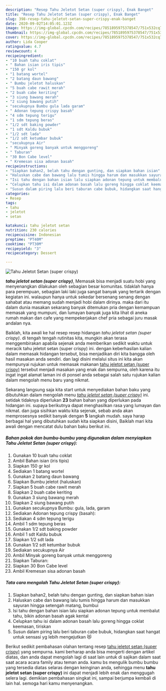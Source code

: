 ```yaml
---
description: "Resep Tahu Jeletot Setan (super crispy), Enak Banget"
title: "Resep Tahu Jeletot Setan (super crispy), Enak Banget"
slug: 398-resep-tahu-jeletot-setan-super-crispy-enak-banget
date: 2020-09-02T14:05:01.123Z
image: https://img-global.cpcdn.com/recipes/7851895975378547/751x532cq70/tahu-jeletot-setan-super-crispy-foto-resep-utama.jpg
thumbnail: https://img-global.cpcdn.com/recipes/7851895975378547/751x532cq70/tahu-jeletot-setan-super-crispy-foto-resep-utama.jpg
cover: https://img-global.cpcdn.com/recipes/7851895975378547/751x532cq70/tahu-jeletot-setan-super-crispy-foto-resep-utama.jpg
author: Lida Cooper
ratingvalue: 4.7
reviewcount: 4
recipeingredient:
- "10 buah tahu coklat"
- " Bahan isian iris tipis"
- "150 gr kol"
- "1 batang wortel"
- "2 batang daun bawang"
- " Bumbu jeletot haluskan"
- "5 buah cabe rawit merah"
- "2 buah cabe keriting"
- "3 siung bawang merah"
- "2 siung bawang putih"
- "secukupnya Bumbu gula lada garam"
- " Adonan tepung crispy basah"
- "4 sdm tepung terigu"
- "1 sdm tepung beras"
- "1/2 sdt baking powder"
- "1 sdt Kaldu bubuk"
- "1/2 sdt lada"
- "1/2 sdt ketumbar bubuk"
- "secukupnya Air"
- " Minyak goreng banyak untuk menggoreng"
- " Taburan"
- "30 Bon Cabe level"
- " Kremesan sisa adonan basah"
recipeinstructions:
- "Siapkan bahan2, belah tahu dengan gunting, dan siapkan bahan isian"
- "Haluskan cabe dan bawang lalu tumis hingga harum dan masukkan sayuran hingga setengah matang, bumbui"
- "Isi tahu dengan bahan isian lalu siapkan adonan tepung untuk membalut tahu, bikin adonan basah agak kental"
- "Celupkan tahu isi dalam adonan basah lalu goreng hingga coklat keemasan, tiriskan"
- "Susun dalam piring lalu beri taburan cabe bubuk, hidangkan saat hangat untuk sensasi yg lebih mengejutkan 😻"
categories:
- Resep
tags:
- tahu
- jeletot
- setan

katakunci: tahu jeletot setan 
nutrition: 230 calories
recipecuisine: Indonesian
preptime: "PT40M"
cooktime: "PT30M"
recipeyield: "3"
recipecategory: Dessert

---
```



![Tahu Jeletot Setan (super crispy)](https://img-global.cpcdn.com/recipes/7851895975378547/751x532cq70/tahu-jeletot-setan-super-crispy-foto-resep-utama.jpg)

<b><i>tahu jeletot setan (super crispy)</i></b>, Memasak bisa menjadi suatu hobi yang menyenangkan dilakukan oleh sebagian besar komunitas. tidaklah hanya para perempuan, sebagian laki laki juga sangat banyak yang tertarik dengan kegiatan ini. walaupun hanya untuk sekedar bersenang senang dengan sahabat atau memang sudah menjadi hobi dalam dirinya. maka dari itu dalam dunia masakan sekarang banyak ditemukan pria dengan kemampuan memasak yang mumpuni, dan lumayan banyak juga kita lihat di aneka rumah makan dan cafe yang mempekerjakan chef pria sebagai juru masak andalan nya.

Baiklah, kita awali ke hal resep resep hidangan <i>tahu jeletot setan (super crispy)</i>. di tengah tengah rutinitas kita, mungkin akan terasa menggembirakan apabila sejenak anda memberikan sedikit waktu untuk meracik tahu jeletot setan (super crispy) ini. dengan keberhasilan kalian dalam memasak hidangan tersebut, bisa menjadikan diri kita bangga oleh hasil masakan anda sendiri. dan lagi disini melalui situs ini kita akan mempunyai rujukan untuk memasak makanan <u>tahu jeletot setan (super crispy)</u> tersebut menjadi masakan yang enak dan sempurna, oleh karena itu ingat ingat alamat laman ini di ponsel anda sebagai salah satu rujukan kalian dalam mengolah menu baru yang nikmat.




Sekarang langsung saja kita start untuk menyediakan bahan baku yang dibutuhkan dalam mengolah menu <u><i>tahu jeletot setan (super crispy)</i></u> ini. setidak tidaknya diperlukan <b>23</b> bahan bahan yang diperlukan pada hidangan ini. supaya berikutnya dapat menghasilkan rasa yang lumayan dan nikmat. dan juga sisihkan waktu kita sejenak, sebab anda akan memprosesnya sedikit banyak dengan <b>5</b> langkah mudah. saya harap berbagai hal yang dibutuhkan sudah kita siapkan disini, Baiklah mari kita awali dengan mencatat dulu bahan baku berikut ini.

<!--inarticleads1-->

##### Bahan pokok dan bumbu-bumbu yang digunakan dalam menyiapkan Tahu Jeletot Setan (super crispy):

1. Gunakan 10 buah tahu coklat
1. Ambil  Bahan isian (iris tipis)
1. Siapkan 150 gr kol
1. Sediakan 1 batang wortel
1. Gunakan 2 batang daun bawang
1. Siapkan  Bumbu jeletot (haluskan)
1. Siapkan 5 buah cabe rawit merah
1. Siapkan 2 buah cabe keriting
1. Gunakan 3 siung bawang merah
1. Siapkan 2 siung bawang putih
1. Gunakan secukupnya Bumbu: gula, lada, garam
1. Sediakan  Adonan tepung crispy (basah):
1. Sediakan 4 sdm tepung terigu
1. Ambil 1 sdm tepung beras
1. Gunakan 1/2 sdt baking powder
1. Ambil 1 sdt Kaldu bubuk
1. Siapkan 1/2 sdt lada
1. Gunakan 1/2 sdt ketumbar bubuk
1. Sediakan secukupnya Air
1. Ambil  Minyak goreng banyak untuk menggoreng
1. Siapkan  Taburan:
1. Siapkan 30 Bon Cabe level
1. Ambil  Kremesan sisa adonan basah




<!--inarticleads2-->

##### Tata cara mengolah Tahu Jeletot Setan (super crispy):

1. Siapkan bahan2, belah tahu dengan gunting, dan siapkan bahan isian
1. Haluskan cabe dan bawang lalu tumis hingga harum dan masukkan sayuran hingga setengah matang, bumbui
1. Isi tahu dengan bahan isian lalu siapkan adonan tepung untuk membalut tahu, bikin adonan basah agak kental
1. Celupkan tahu isi dalam adonan basah lalu goreng hingga coklat keemasan, tiriskan
1. Susun dalam piring lalu beri taburan cabe bubuk, hidangkan saat hangat untuk sensasi yg lebih mengejutkan 😻




Berikut sedikit pembahasan olahan tentang resep <u>tahu jeletot setan (super crispy)</u> yang sempurna. kami berharap anda bisa mengerti dengan artikel diatas, dan anda dapat mengolah lagi di saat lain untuk di sajikan dalam saat saat acara acara family atau teman anda. kamu bs mengulik bumbu bumbu yang tersedia diatas selaras dengan keinginan anda, sehingga menu <b>tahu jeletot setan (super crispy)</b> ini dapat menjadi lebih enak dan menggugah selera lagi. demikian pembahasan singkat ini, sampai berjumpa kembali di lain hal. semoga hari kamu menyenangkan.
